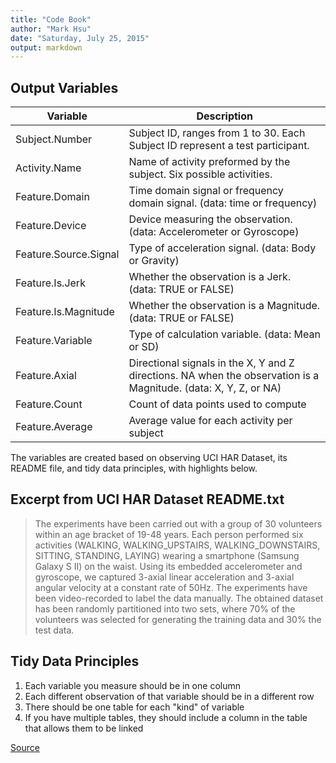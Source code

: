 ```yaml
---
title: "Code Book"
author: "Mark Hsu"
date: "Saturday, July 25, 2015"
output: markdown
---
```


Output Variables
----------------

Variable               | Description
-----------------------|------------
Subject.Number         | Subject ID, ranges from 1 to 30. Each Subject ID represent a test participant. 
Activity.Name          | Name of activity preformed by the subject. Six possible activities.
Feature.Domain         | Time domain signal or frequency domain signal. (data: time or frequency)
Feature.Device         | Device measuring the observation. (data: Accelerometer or Gyroscope)
Feature.Source.Signal  | Type of acceleration signal. (data: Body or Gravity)
Feature.Is.Jerk        | Whether the observation is a Jerk. (data: TRUE or FALSE)
Feature.Is.Magnitude   | Whether the observation is a Magnitude. (data: TRUE or FALSE)
Feature.Variable       | Type of calculation variable. (data: Mean or SD)
Feature.Axial          | Directional signals in the X, Y and Z directions. NA when the observation is a Magnitude. (data: X, Y, Z, or NA)
Feature.Count          | Count of data points used to compute
Feature.Average        | Average value for each activity per subject


The variables are created based on observing UCI HAR Dataset, its README file, and tidy data principles, with highlights below. 

## Excerpt from UCI HAR Dataset README.txt
> The experiments have been carried out with a group of 30 volunteers within an age bracket of 19-48 years. Each person performed six activities (WALKING, WALKING_UPSTAIRS, WALKING_DOWNSTAIRS, SITTING, STANDING, LAYING) wearing a smartphone (Samsung Galaxy S II) on the waist. Using its embedded accelerometer and gyroscope, we captured 3-axial linear acceleration and 3-axial angular velocity at a constant rate of 50Hz. The experiments have been video-recorded to label the data manually. The obtained dataset has been randomly partitioned into two sets, where 70% of the volunteers was selected for generating the training data and 30% the test data. 

## Tidy Data Principles
1. Each variable you measure should be in one column
2. Each different observation of that variable should be in a different row
3. There should be one table for each "kind" of variable
4. If you have multiple tables, they should include a column in the table that allows them to be linked

[Source](http://github.com/jtleek/datasharing#the-tidy-data-set)
